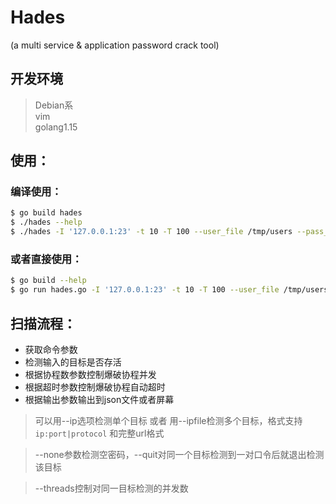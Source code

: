 # Hades
(a multi service & application password crack tool)

## 开发环境
> Debian系  
> vim  
> golang1.15  

## 使用：

### 编译使用：
```bash
$ go build hades
$ ./hades --help
$ ./hades -I '127.0.0.1:23' -t 10 -T 100 --user_file /tmp/users --pass_file /tmp/pass scan
```

### 或者直接使用：
```bash
$ go build --help
$ go run hades.go -I '127.0.0.1:23' -t 10 -T 100 --user_file /tmp/users --pass_file /tmp/pass scan
```


## 扫描流程：

* 获取命令参数
* 检测输入的目标是否存活
* 根据协程数参数控制爆破协程并发
* 根据超时参数控制爆破协程自动超时
* 根据输出参数输出到json文件或者屏幕


> 可以用--ip选项检测单个目标 或者 用--ipfile检测多个目标，格式支持`ip:port|protocol` 和完整url格式

> --none参数检测空密码，--quit对同一个目标检测到一对口令后就退出检测该目标

> --threads控制对同一目标检测的并发数
